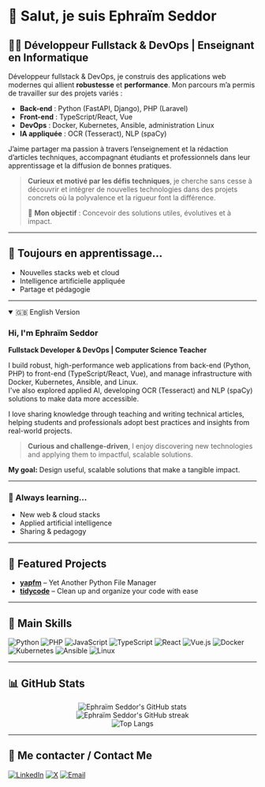 # 👋 Salut, je suis Ephraïm Seddor

## 🧑‍💻 Développeur Fullstack & DevOps | Enseignant en Informatique

Développeur fullstack & DevOps, je construis des applications web modernes qui allient **robustesse** et **performance**. Mon parcours m’a permis de travailler sur des projets variés :  
- **Back-end** : Python (FastAPI, Django), PHP (Laravel)  
- **Front-end** : TypeScript/React, Vue  
- **DevOps** : Docker, Kubernetes, Ansible, administration Linux  
- **IA appliquée** : OCR (Tesseract), NLP (spaCy)  

J’aime partager ma passion à travers l’enseignement et la rédaction d’articles techniques, accompagnant étudiants et professionnels dans leur apprentissage et la diffusion de bonnes pratiques.

> **Curieux et motivé par les défis techniques**, je cherche sans cesse à découvrir et intégrer de nouvelles technologies dans des projets concrets où la polyvalence et la rigueur font la différence.  
>  
> 🎯 **Mon objectif** : Concevoir des solutions utiles, évolutives et à impact.

---

## 🌱 Toujours en apprentissage...
- Nouvelles stacks web et cloud
- Intelligence artificielle appliquée
- Partage et pédagogie

---

<details open>
<summary>🇬🇧 English Version</summary>

### Hi, I'm Ephraïm Seddor

**Fullstack Developer & DevOps | Computer Science Teacher**

I build robust, high-performance web applications from back-end (Python, PHP) to front-end (TypeScript/React, Vue), and manage infrastructure with Docker, Kubernetes, Ansible, and Linux.  
I've also explored applied AI, developing OCR (Tesseract) and NLP (spaCy) solutions to make data more accessible.

I love sharing knowledge through teaching and writing technical articles, helping students and professionals adopt best practices and insights from real-world projects.

> **Curious and challenge-driven**, I enjoy discovering new technologies and applying them to impactful, scalable solutions.

**My goal:** Design useful, scalable solutions that make a tangible impact.

---

### 🌱 Always learning...
- New web & cloud stacks
- Applied artificial intelligence
- Sharing & pedagogy

</details>

---

## 🌟 Featured Projects

- [**yapfm**](https://github.com/mawuva/yapfm) – Yet Another Python File Manager  
- [**tidycode**](https://github.com/mawuva/tidycode) – Clean up and organize your code with ease  

---

## 🚀 Main Skills

![Python](https://img.shields.io/badge/Python-3776AB?style=flat&logo=python&logoColor=white)
![PHP](https://img.shields.io/badge/PHP-777BB4?style=flat&logo=php&logoColor=white)
![JavaScript](https://img.shields.io/badge/JavaScript-F7DF1E?style=flat&logo=javascript&logoColor=black)
![TypeScript](https://img.shields.io/badge/TypeScript-3178C6?style=flat&logo=typescript&logoColor=white)
![React](https://img.shields.io/badge/React-20232A?style=flat&logo=react&logoColor=61DAFB)
![Vue.js](https://img.shields.io/badge/Vue.js-35495E?style=flat&logo=vue.js&logoColor=4FC08D)
![Docker](https://img.shields.io/badge/Docker-2496ED?style=flat&logo=docker&logoColor=white)
![Kubernetes](https://img.shields.io/badge/Kubernetes-326CE5?style=flat&logo=kubernetes&logoColor=white)
![Ansible](https://img.shields.io/badge/Ansible-EE0000?style=flat&logo=ansible&logoColor=white)
![Linux](https://img.shields.io/badge/Linux-FCC624?style=flat&logo=linux&logoColor=black)

---

## 📊 GitHub Stats

<p align="center">
  <img src="https://github-readme-stats.vercel.app/api?username=mawuva&show_icons=true&theme=radical&hide_rank=false" alt="Ephraïm Seddor's GitHub stats" />
  <br>
  <img src="https://github-readme-streak-stats.herokuapp.com/?user=mawuva&theme=radical" alt="Ephraïm Seddor's GitHub streak" />
  <br>
  <img src="https://github-readme-stats.vercel.app/api/top-langs/?username=mawuva&layout=compact&theme=radical&hide_progress=true" alt="Top Langs" />
</p>

---

## 📢 Me contacter / Contact Me

[![LinkedIn](https://img.shields.io/badge/LinkedIn-blue?style=flat&logo=linkedin)](https://www.linkedin.com/in/ephra%C3%AFm-seddor/)
[![X](https://img.shields.io/badge/X-black?style=flat&logo=twitter&logoColor=white)](https://x.com/ephraimseddor)
[![Email](https://img.shields.io/badge/Email-D14836?style=flat&logo=gmail&logoColor=white)](mailto:seddorephraim7@gmail.com)
